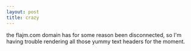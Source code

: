 ```yaml
---
layout: post
title: crazy
---
```


the flajm.com domain has for some reason been disconnected, so I'm having trouble rendering all those yummy text headers for the moment.
